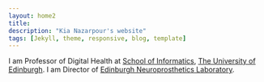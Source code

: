 ```yaml
---
layout: home2
title: 
description: "Kia Nazarpour's website"
tags: [Jekyll, theme, responsive, blog, template]
---
```


I am Professor of Digital Health at <a href="https://www.ed.ac.uk/informatics" target="_blank">School of Informatics</a>, <a href="https://www.ed.ac.uk/" target="_blank">The University of Edinburgh</a>. I am Director of <a href="https://web.inf.ed.ac.uk/edinburgh-neuroprosthetics" target="_blank">Edinburgh Neuroprosthetics Laboratory</a>.

